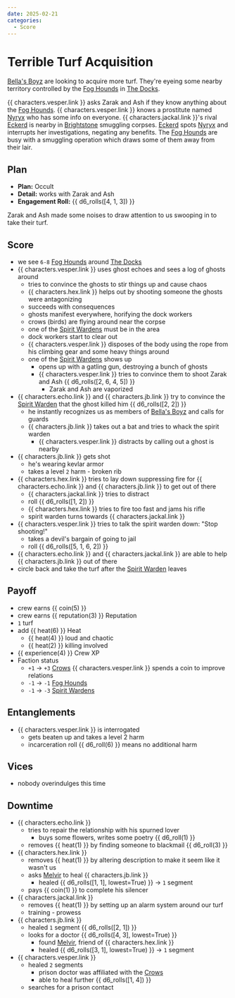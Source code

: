 ```yaml
---
date: 2025-02-21
categories:
  - Score
---
```

# Terrible Turf Acquisition

[Bella's Boyz](bellas-boyz.md) are looking to acquire more turf.
They're eyeing some nearby territory controlled by the [Fog Hounds](fog-hounds.md) in [The Docks](docks.md).

<!-- more -->

{{ characters.vesper.link }} asks Zarak and Ash if they know anything about the [Fog Hounds](fog-hounds.md).
{{ characters.vesper.link }} knows a prostitute named [Nyryx](nyryx.md) who has some info on everyone.
{{ characters.jackal.link }}'s rival [Eckerd](eckerd.md) is nearby in [Brightstone](brightstone.md) smuggling corpses.
[Eckerd](eckerd.md) spots [Nyryx](nyryx.md) and interrupts her investigations, negating any benefits.
The [Fog Hounds](fog-hounds.md) are busy with a smuggling operation which draws some of them away from their lair.

## Plan

- **Plan:** Occult
- **Detail:** works with Zarak and Ash
- **Engagement Roll:** {{ d6_rolls([4, 1, 3]) }}

Zarak and Ash made some noises to draw attention to us swooping in to take their turf.

## Score

- we see `6-8` [Fog Hounds](fog-hounds.md) around [The Docks](docks.md)
- {{ characters.vesper.link }} uses ghost echoes and sees a log of ghosts around
    - tries to convince the ghosts to stir things up and cause chaos
    - {{ characters.hex.link }} helps out by shooting someone the ghosts were antagonizing
    - succeeds with consequences
    - ghosts manifest everywhere, horifying the dock workers
    - crows (birds) are flying around near the corpse
    - one of the [Spirit Wardens](spirit-wardens.md) must be in the area
    - dock workers start to clear out
    - {{ characters.vesper.link }} disposes of the body using the rope from his climbing gear and some heavy things around
    - one of the [Spirit Wardens](spirit-wardens.md) shows up
        - opens up with a gatling gun, destroying a bunch of ghosts
        - {{ characters.vesper.link }} tries to convince them to shoot Zarak and Ash {{ d6_rolls([2, 6, 4, 5]) }}
            - Zarak and Ash are vaporized
- {{ characters.echo.link }} and {{ characters.jb.link }} try to convince the [Spirit Warden](spirit-wardens.md) that the ghost killed him {{ d6_rolls([2, 2]) }}
    - he instantly recognizes us as members of [Bella's Boyz](bellas-boyz.md) and calls for guards
    - {{ characters.jb.link }} takes out a bat and tries to whack the spirit warden
        - {{ characters.vesper.link }} distracts by calling out a ghost is nearby
- {{ characters.jb.link }} gets shot
    - he's wearing kevlar armor
    - takes a level `2` harm - broken rib
- {{ characters.hex.link }} tries to lay down suppressing fire for {{ characters.echo.link }} and {{ characters.jb.link }} to get out of there
    - {{ characters.jackal.link }} tries to distract
    - roll {{ d6_rolls([1, 2]) }}
    - {{ characters.hex.link }} tries to fire too fast and jams his rifle
    - spirit warden turns towards {{ characters.jackal.link }}
- {{ characters.vesper.link }} tries to talk the spirit warden down: "Stop shooting!"
    - takes a devil's bargain of going to jail
    - roll {{ d6_rolls([5, 1, 6, 2]) }}
- {{ characters.echo.link }} and {{ characters.jackal.link }} are able to help {{ characters.jb.link }} out of there
- circle back and take the turf after the [Spirit Warden](spirit-wardens.md) leaves

## Payoff

- crew earns {{ coin(5) }}
- crew earns {{ reputation(3) }} Reputation
- `1` turf
- add {{ heat(6) }} Heat
    - {{ heat(4) }} loud and chaotic
    - {{ heat(2) }} killing involved
- {{ experience(4) }} Crew XP
- Faction status
    - `+1` -> `+3` [Crows](crows.md) {{ characters.vesper.link }} spends a coin to improve relations
    - `-1` -> `-1` [Fog Hounds](fog-hounds.md)
    - `-1` -> `-3` [Spirit Wardens](spirit-wardens.md)

## Entanglements

- {{ characters.vesper.link }} is interrogated
    - gets beaten up and takes a level 2 harm
    - incarceration roll {{ d6_roll(6) }} means no additional harm

## Vices

- nobody overindulges this time

## Downtime

- {{ characters.echo.link }}
    - tries to repair the relationship with his spurned lover
        - buys some flowers, writes some poetry {{ d6_roll(1) }}
    - removes {{ heat(1) }} by finding someone to blackmail  {{ d6_roll(3) }}
- {{ characters.hex.link }}
    - removes {{ heat(1) }} by altering description to make it seem like it wasn't us
    - asks [Melvir](melvir.md) to heal {{ characters.jb.link }}
        - healed {{ d6_rolls([1, 1], lowest=True) }} -> `1` segment
    - pays {{ coin(1) }} to complete his silencer
- {{ characters.jackal.link }}
    - removes {{ heat(1) }} by setting up an alarm system around our turf
    - training - prowess
- {{ characters.jb.link }}
    - healed `1` segment {{ d6_rolls([2, 1]) }}
    - looks for a doctor {{ d6_rolls([4, 3], lowest=True) }}
        - found [Melvir](melvir.md), friend of {{ characters.hex.link }}
        - healed {{ d6_rolls([3, 1], lowest=True) }} -> `1` segment
- {{ characters.vesper.link }}
    - healed `2` segments
        - prison doctor was affiliated with the [Crows](crows.md)
        - able to heal further {{ d6_rolls([1, 4]) }}
    - searches for a prison contact
